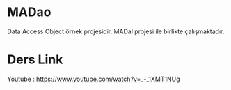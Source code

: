 # MADao
Data Access Object örnek projesidir. MADal projesi ile birlikte çalışmaktadır.
# Ders Link
Youtube : https://www.youtube.com/watch?v=_-_1XMT1NUg
